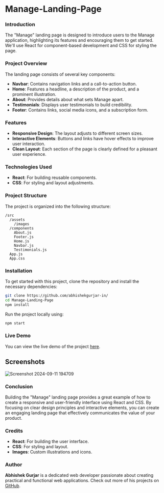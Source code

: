 # Manage-Landing-Page 

### Introduction

The "Manage" landing page is designed to introduce users to the Manage application, highlighting its features and encouraging them to get started. We'll use React for component-based development and CSS for styling the page. 

### Project Overview

The landing page consists of several key components:
- **Navbar**: Contains navigation links and a call-to-action button.
- **Home**: Features a headline, a description of the product, and a prominent illustration.
- **About**: Provides details about what sets Manage apart.
- **Testimonials**: Displays user testimonials to build credibility.
- **Footer**: Contains links, social media icons, and a subscription form.

### Features

- **Responsive Design**: The layout adjusts to different screen sizes.
- **Interactive Elements**: Buttons and links have hover effects to improve user interaction.
- **Clean Layout**: Each section of the page is clearly defined for a pleasant user experience.

### Technologies Used

- **React**: For building reusable components.
- **CSS**: For styling and layout adjustments.

### Project Structure

The project is organized into the following structure:

```
/src
  /assets
    /images
  /components
    About.js
    Footer.js
    Home.js
    Navbar.js
    Testimonials.js
  App.js
  App.css
```

### Installation

To get started with this project, clone the repository and install the necessary dependencies:

```bash
git clone https://github.com/abhishekgurjar-in/
cd Manage-Landing-Page
npm install
```

Run the project locally using:

```bash
npm start
```

### Live Demo

You can view the live demo of the project [here](https://manage-landing-page-in.netlify.app).

## Screenshots
![Screenshot 2024-09-11 194709](https://github.com/user-attachments/assets/b6707ff1-4d8b-4c74-8f0e-3e4bd9477443)




### Conclusion

Building the "Manage" landing page provides a great example of how to create a responsive and user-friendly interface using React and CSS. By focusing on clear design principles and interactive elements, you can create an engaging landing page that effectively communicates the value of your product.

### Credits

- **React**: For building the user interface.
- **CSS**: For styling and layout.
- **Images**: Custom illustrations and icons.

### Author


**Abhishek Gurjar** is a dedicated web developer passionate about creating practical and functional web applications. Check out more of his projects on [GitHub](https://github.com/abhishekgurjar-in).
